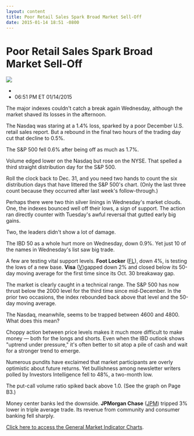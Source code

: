 ```yaml
---
layout: content
title: Poor Retail Sales Spark Broad Market Sell-Off
date: 2015-01-14 18:51 -0800
---
```



Poor Retail Sales Spark Broad Market Sell-Off
==============================================


![](https://www.investors.com/wp-content/uploads/ibd-migrated-images/MPv_150115_635568460262819518.png)

* 
* 06:51 PM ET 01/14/2015





The major indexes couldn't catch a break again Wednesday, although the market shaved its losses in the afternoon.


The Nasdaq was staring at a 1.4% loss, sparked by a poor December U.S. retail sales report. But a rebound in the final two hours of the trading day cut that decline to 0.5%.


The S&P 500 fell 0.6% after being off as much as 1.7%.


Volume edged lower on the Nasdaq but rose on the NYSE. That spelled a third straight distribution day for the S&P 500.


Roll the clock back to Dec. 31, and you need two hands to count the six distribution days that have littered the S&P 500's chart. (Only the last three count because they occurred after last week's follow-through.)


Perhaps there were two thin silver linings in Wednesday's market clouds. One, the indexes bounced well off their lows, a sign of support. The action ran directly counter with Tuesday's awful reversal that gutted early big gains.


Two, the leaders didn't show a lot of damage.


The IBD 50 as a whole hurt more on Wednesday, down 0.9%. Yet just 10 of the names in Wednesday's list saw big trade.


A few are testing vital support levels. **Foot Locker** ([FL](https://research.investors.com/quote.aspx?symbol=FL)), down 4%, is testing the lows of a new base. **Visa** ([V](https://research.investors.com/quote.aspx?symbol=V))gapped down 2% and closed below its 50-day moving average for the first time since its Oct. 30 breakaway gap.


The market is clearly caught in a technical range. The S&P 500 has now thrust below the 2000 level for the third time since mid-December. In the prior two occasions, the index rebounded back above that level and the 50-day moving average.


The Nasdaq, meanwhile, seems to be trapped between 4600 and 4800. What does this mean?


Choppy action between price levels makes it much more difficult to make money — both for the longs and shorts. Even when the IBD outlook shows "uptrend under pressure," it's often better to sit atop a pile of cash and wait for a stronger trend to emerge.


Numerous pundits have exclaimed that market participants are overly optimistic about future returns. Yet bullishness among newsletter writers polled by Investors Intelligence fell to 48%, a two-month low.


The put-call volume ratio spiked back above 1.0. (See the graph on Page B3.)


Money center banks led the downside. **JPMorgan Chase** ([JPM](https://research.investors.com/quote.aspx?symbol=JPM)) tripped 3% lower in triple average trade. Its revenue from community and consumer banking fell sharply.


[Click here to access the General Market Indicator Charts](https://www.investors.com/pdf/GMI_011515.pdf).




